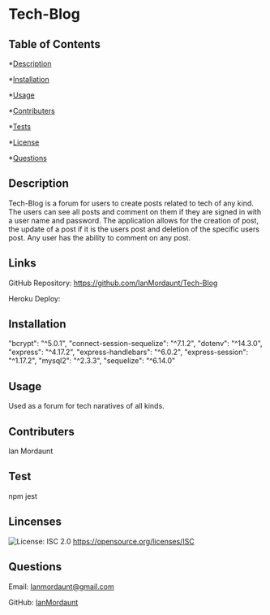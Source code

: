 # Tech-Blog


  ## Table of Contents
  *[Description](#description)

  *[Installation](#installation)

  *[Usage](#usage)

  *[Contributers](#contribute)

  *[Tests](#tests)

  *[License](#license)

  *[Questions](#questions)


  <a name='description'></a>
  ## Description

  Tech-Blog is a forum for users to create posts related to tech of any kind. The users can see all posts and comment on them if they are signed in with a user name and password. The application allows for the creation of post, the update of a post if it is the users post and deletion of the specific users post. Any user has the ability to comment on any post. 

  ## Links

  GitHub Repository: https://github.com/IanMordaunt/Tech-Blog
  
  Heroku Deploy: 

  <a name='installation'></a>
  ## Installation

  "bcrypt": "^5.0.1",
    "connect-session-sequelize": "^7.1.2",
    "dotenv": "^14.3.0",
    "express": "^4.17.2",
    "express-handlebars": "^6.0.2",
    "express-session": "^1.17.2",
    "mysql2": "^2.3.3",
    "sequelize": "^6.14.0"

  <a name='usage'></a>
  ## Usage

  Used as a forum for tech naratives of all kinds. 

  <a name='contribute'></a>
  ## Contributers

  Ian Mordaunt

  <a name='tests'></a>
  ## Test

  npm jest

  <a name='license'></a>
  ## Lincenses
  ![License: ISC 2.0](https://img.shields.io/badge/License-MPL_2.0-brightgreen.svg) https://opensource.org/licenses/ISC

  <a name='questions'></a>
  ## Questions

  Email: Ianmordaunt@gmail.com

  GitHub: <a href="https://www.github.com/IanMordaunt" target="_blank">IanMordaunt</a>
  

  